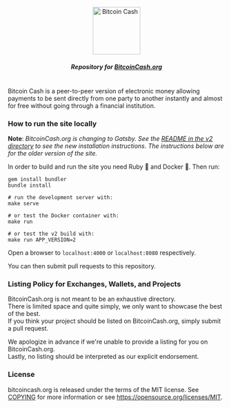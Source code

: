 <p align="center">
  <a href="https://bitcoincash.org">
    <img src="https://www.bitcoincash.org/media-kit/3-bitcoin-cash-logo-ot-small.png" height="110" alt="Bitcoin Cash">
  </a>
</p>

<h5 align="center">
  Repository for <a href="https://bitcoincash.org">BitcoinCash.org</a>
</h5>

#

Bitcoin Cash is a peer-to-peer version of electronic money allowing payments to be sent directly from one party to another instantly and almost for free without going through a financial institution.

### How to run the site locally

**Note**: *BitcoinCash.org is changing to Gatsby. See the [README in the v2 directory](./v2) to see the new installation instructions. The instructions below are for the older version of the site.*

In order to build and run the site you need Ruby 💎 and Docker 🐳. Then run:

```shell
gem install bundler
bundle install

# run the development server with:
make serve

# or test the Docker container with:
make run

# or test the v2 build with:
make run APP_VERSION=2
```

Open a browser to `localhost:4000` or `localhost:8080` respectively.

You can then submit pull requests to this repository.

### Listing Policy for Exchanges, Wallets, and Projects

BitcoinCash.org is not meant to be an exhaustive directory.  
There is limited space and quite simply, we only want to showcase the best of the best.  
If you think your project should be listed on BitcoinCash.org, simply submit a pull request.

We apologize in advance if we're unable to provide a listing for you on BitcoinCash.org.  
Lastly, no listing should be interpreted as our explicit endorsement.

### License

bitcoincash.org is released under the terms of the MIT license. See [COPYING](COPYING) for more
information or see https://opensource.org/licenses/MIT.
